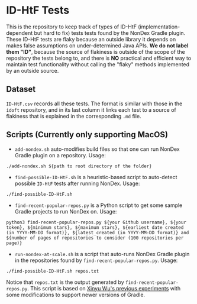 # ID-HtF Tests
This is the repository to keep track of types of ID-HtF (implementation-dependent but hard to fix) tests tests found by the NonDex Gradle plugin. These ID-HtF tests are flaky because an outside library it depends on makes false assumptions on under-determined Java APIs. **We do not label them "ID"**, because the source of flakiness is outside of the scope of the repository the tests belong to, and there is **NO** practical and efficient way to maintain test functionality without calling the "flaky" methods implemented by an outside source.

## Dataset
`ID-HtF.csv` records all these tests. The format is similar with those in the `idoft` repository, and in its last column it links each test to a source of flakiness that is explained in the corresponding `.md` file.

## Scripts (Currently only supporting MacOS)
- `add-nondex.sh` auto-modifies build files so that one can run NonDex Gradle plugin on a repository. Usage:
```
./add-nondex.sh ${path to root directory of the folder}
```
- `find-possible-ID-HtF.sh` is a heuristic-based script to auto-detect possible `ID-HtF` tests after running NonDex. Usage:
```
./find-possible-ID-HtF.sh
```
- `find-recent-popular-repos.py` is a Python script to get some sample Gradle projects to run NonDex on. Usage:
```
python3 find-recent-popular-repos.py ${your Github username}, ${your token}, ${minimum stars}, ${maximum stars}, ${earliest date created (in YYYY-MM-DD format)}, ${latest_created (in YYYY-MM-DD format)} and ${number of pages of repositories to consider (100 repositories per page)}
```
- `run-nondex-at-scale.sh` is a script that auto-runs NonDex Gradle plugin in the repositories found by `find-recent-popular-repos.py`. Usage:
```
./find-possible-ID-HtF.sh repos.txt
```
Notice that `repos.txt` is the output generated by `find-recent-popular-repos.py`. This script is based on [Xinyu Wu's previous experiments](https://github.com/MarcyGO/NonDex-plugin-test/blob/main/try_plugin.sh) with some modifications to support newer versions of Gradle. 
